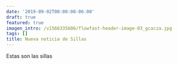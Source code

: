 ```yaml
---
date: '2019-09-02T00:00:00-06:00'
draft: true
featured: true
imagen_intro: /v1566335606/flowfast-header-image-03_gcacza.jpg
tags: []
title: Nueva noticia de Sillas
---
```




Estas son las sillas
